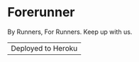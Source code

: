 # Forerunner
By Runners, For Runners. Keep up with us.
<table>
    <tr>
        <td>Deployed to Heroku <a href="http://freerun.herokuapp.com/" title="Here"></a></td>
    </tr>
</table>
